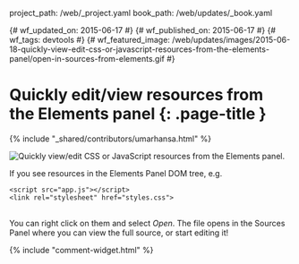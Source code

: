 project_path: /web/_project.yaml
book_path: /web/updates/_book.yaml

{# wf_updated_on: 2015-06-17 #}
{# wf_published_on: 2015-06-17 #}
{# wf_tags: devtools #}
{# wf_featured_image: /web/updates/images/2015-06-18-quickly-view-edit-css-or-javascript-resources-from-the-elements-panel/open-in-sources-from-elements.gif #}

# Quickly edit/view resources from the Elements panel {: .page-title }

{% include "_shared/contributors/umarhansa.html" %}


<img src="/web/updates/images/2015-06-18-quickly-view-edit-css-or-javascript-resources-from-the-elements-panel/open-in-sources-from-elements.gif" alt="Quickly view/edit CSS or JavaScript resources from the Elements panel.">

If you see resources in the Elements Panel DOM tree, e.g.

<pre>
<code>&lt;script src="app.js"&gt;&lt;/script&gt;
&lt;link rel="stylesheet" href="styles.css"&gt;
</code>
</pre>

You can right click on them and select <em>Open</em>. The file opens in the Sources Panel where you can view the full source, or start editing it!


{% include "comment-widget.html" %}
